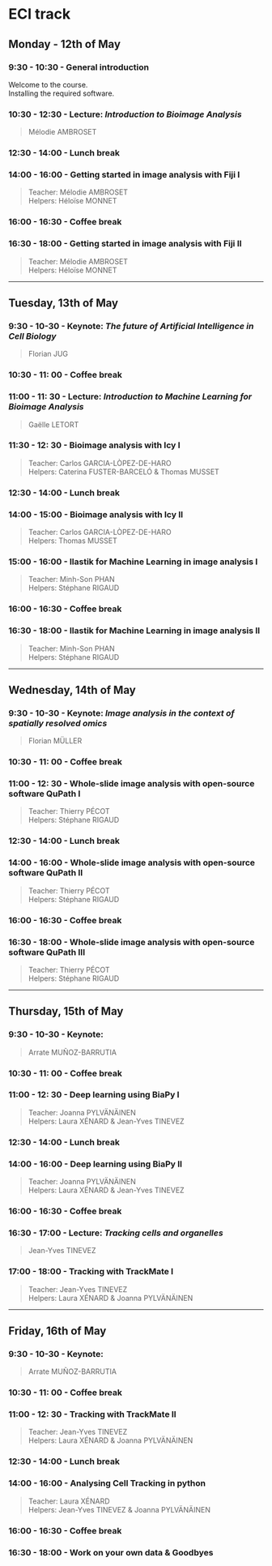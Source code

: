 # ECI track

## Monday - 12th of May

### 9:30 - 10:30 - General introduction

Welcome to the course.   
Installing the required software.

### 10:30 - 12:30 - Lecture: _Introduction to Bioimage Analysis_

> Mélodie AMBROSET

### 12:30 - 14:00 - Lunch break

### 14:00 - 16:00 - Getting started in image analysis with Fiji I

> Teacher: Mélodie AMBROSET  
> Helpers: Héloïse MONNET

### 16:00 - 16:30 - Coffee break

### 16:30 - 18:00 - Getting started in image analysis with Fiji II

> Teacher: Mélodie AMBROSET  
> Helpers: Héloïse MONNET

---

## Tuesday, 13th of May

### 9:30 - 10-30 - Keynote: _The future of Artificial Intelligence in Cell Biology_

> Florian JUG

### 10:30 - 11: 00 - Coffee break

### 11:00 - 11: 30 - Lecture: _Introduction to Machine Learning for Bioimage Analysis_

> Gaëlle LETORT

### 11:30 - 12: 30 - Bioimage analysis with Icy I

> Teacher: Carlos GARCIA-LÒPEZ-DE-HARO  
> Helpers: Caterina FUSTER-BARCELÓ & Thomas MUSSET

### 12:30 - 14:00 - Lunch break

### 14:00 - 15:00 - Bioimage analysis with Icy II

> Teacher: Carlos GARCIA-LÒPEZ-DE-HARO  
> Helpers: Thomas MUSSET

### 15:00 - 16:00 - Ilastik for Machine Learning in image analysis I

> Teacher: Minh-Son PHAN  
> Helpers: Stéphane RIGAUD

### 16:00 - 16:30 - Coffee break

### 16:30 - 18:00 - Ilastik for Machine Learning in image analysis II

> Teacher: Minh-Son PHAN  
> Helpers: Stéphane RIGAUD

---

## Wednesday, 14th of May

### 9:30 - 10-30 - Keynote: _Image analysis in the context of spatially resolved omics_

> Florian MÜLLER

### 10:30 - 11: 00 - Coffee break

### 11:00 - 12: 30 - Whole-slide image analysis with open-source software QuPath I

> Teacher: Thierry PÉCOT  
> Helpers: Stéphane RIGAUD

### 12:30 - 14:00 - Lunch break

### 14:00 - 16:00 - Whole-slide image analysis with open-source software QuPath II

> Teacher: Thierry PÉCOT  
> Helpers: Stéphane RIGAUD

### 16:00 - 16:30 - Coffee break

### 16:30 - 18:00 - Whole-slide image analysis with open-source software QuPath III

> Teacher: Thierry PÉCOT  
> Helpers: Stéphane RIGAUD

---

## Thursday, 15th of May

### 9:30 - 10-30 - Keynote: 

> Arrate MUÑOZ-BARRUTIA

### 10:30 - 11: 00 - Coffee break

### 11:00 - 12: 30 - Deep learning using BiaPy I

> Teacher: Joanna PYLVÄNÄINEN  
> Helpers: Laura XÉNARD & Jean-Yves TINEVEZ

### 12:30 - 14:00 - Lunch break


### 14:00 - 16:00 - Deep learning using BiaPy II

> Teacher: Joanna PYLVÄNÄINEN  
> Helpers: Laura XÉNARD & Jean-Yves TINEVEZ

### 16:00 - 16:30 - Coffee break

### 16:30 - 17:00 - Lecture: _Tracking cells and organelles_

> Jean-Yves TINEVEZ

### 17:00 - 18:00 - Tracking with TrackMate I

> Teacher: Jean-Yves TINEVEZ  
> Helpers: Laura XÉNARD & Joanna PYLVÄNÄINEN

---

## Friday, 16th of May

### 9:30 - 10-30 - Keynote: 

> Arrate MUÑOZ-BARRUTIA

### 10:30 - 11: 00 - Coffee break

### 11:00 - 12: 30 - Tracking with TrackMate II

> Teacher: Jean-Yves TINEVEZ  
> Helpers: Laura XÉNARD & Joanna PYLVÄNÄINEN

### 12:30 - 14:00 - Lunch break

### 14:00 - 16:00 - Analysing Cell Tracking in python

> Teacher: Laura XÉNARD  
> Helpers: Jean-Yves TINEVEZ & Joanna PYLVÄNÄINEN

### 16:00 - 16:30 - Coffee break

### 16:30 - 18:00 - Work on your own data & Goodbyes


